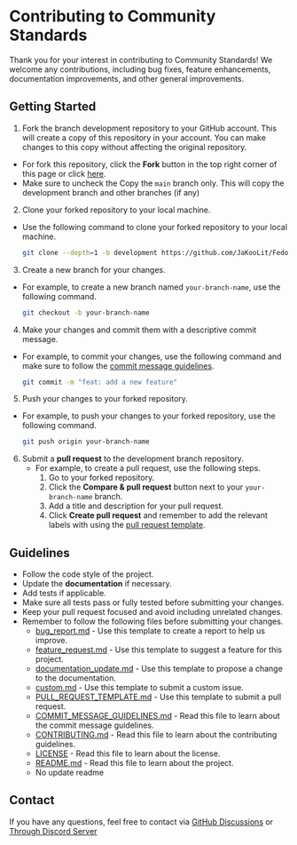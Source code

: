# Contributing to Community Standards

Thank you for your interest in contributing to Community Standards! We welcome any contributions, including bug fixes, feature enhancements, documentation improvements, and other general improvements.

## Getting Started

1. Fork the branch development repository to your GitHub account. This will create a copy of this repository in your account. You can make changes to this copy without affecting the original repository.
  - For fork this repository, click the **Fork** button in the top right corner of this page or click [here](https://github.com/JaKooLit/Fedora-Hyprland/fork).
  - Make sure to uncheck the Copy the `main` branch only. This will copy the development branch and other branches (if any)
 
2. Clone your forked repository to your local machine.

  - Use the following command to clone your forked repository to your local machine.

     ```bash
     git clone --depth=1 -b development https://github.com/JaKooLit/Fedora-Hyprland.git
     ```

3. Create a new branch for your changes.

  - For example, to create a new branch named `your-branch-name`, use the following command.

     ```bash
     git checkout -b your-branch-name
     ```

4. Make your changes and commit them with a descriptive commit message.

  - For example, to commit your changes, use the following command and make sure to follow the [commit message guidelines](https://github.com/JaKooLit/Fedora-Hyprland/blob/main/COMMIT_MESSAGE_GUIDELINES.md).

     ```bash
     git commit -m "feat: add a new feature"
     ```

5. Push your changes to your forked repository.

  - For example, to push your changes to your forked repository, use the following command.

     ```bash
     git push origin your-branch-name
     ```

6. Submit a **pull request** to the development branch repository.
   - For example, to create a pull request, use the following steps.
     1. Go to your forked repository.
     2. Click the **Compare & pull request** button next to your `your-branch-name` branch.
     3. Add a title and description for your pull request.
     4. Click **Create pull request** and remember to add the relevant labels with using the [pull request template](https://github.com/JaKooLit/Fedora-Hyprland/blob/main/.github/PULL_REQUEST_TEMPLATE.md).

## Guidelines

- Follow the code style of the project.
- Update the **documentation** if necessary.
- Add tests if applicable.
- Make sure all tests pass or fully tested before submitting your changes.
- Keep your pull request focused and avoid including unrelated changes.
- Remember to follow the following files before submitting your changes.
  - [bug_report.md](https://github.com/JaKooLit/Fedora-Hyprland/blob/main/.github/ISSUE_TEMPLATE/bug_report.md) - Use this template to create a report to help us improve.
  - [feature_request.md](https://github.com/JaKooLit/Fedora-Hyprland/blob/main/.github/ISSUE_TEMPLATE/feature_request.md) - Use this template to suggest a feature for this project.
  - [documentation_update.md](https://github.com/JaKooLit/Fedora-Hyprland/blob/main/.github/ISSUE_TEMPLATE/documentation_update.md) - Use this template to propose a change to the documentation.
  - [custom.md](https://github.com/JaKooLit/Fedora-Hyprland/blob/main/.github/ISSUE_TEMPLATE/custom.md) - Use this template to submit a custom issue.
  - [PULL_REQUEST_TEMPLATE.md](https://github.com/JaKooLit/Fedora-Hyprland/blob/main/.github/PULL_REQUEST_TEMPLATE.md) - Use this template to submit a pull request.
  - [COMMIT_MESSAGE_GUIDELINES.md](https://github.com/JaKooLit/Fedora-Hyprland/blob/main/COMMIT_MESSAGE_GUIDELINES.md) - Read this file to learn about the commit message guidelines.
  - [CONTRIBUTING.md](https://github.com/JaKooLit/Fedora-Hyprland/blob/main/CONTRIBUTING.md) - Read this file to learn about the contributing guidelines.
  - [LICENSE](https://github.com/JaKooLit/Fedora-Hyprland/blob/main/LICENSE.md) - Read this file to learn about the license.
  - [README.md](https://github.com/JaKooLit/Fedora-Hyprland/blob/main/README.md) - Read this file to learn about the project.
  - No update readme

## Contact

If you have any questions, feel free to contact via [GitHub Discussions](https://github.com/JaKooLit/Fedora-Hyprland/discussions) or [Through Discord Server](https://discord.gg/V2SJ92vbEN)
